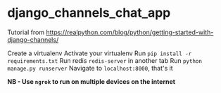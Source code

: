 # django_channels_chat_app
Tutorial from https://realpython.com/blog/python/getting-started-with-django-channels/

Create a virtualenv
Activate your virtualenv
Run `pip install -r requirements.txt`
Run redis `redis-server` in another tab
Run `python manage.py runserver`
Navigate to `localhost:8000`, that's it

**NB - Use `ngrok` to run on multiple devices on the internet**
